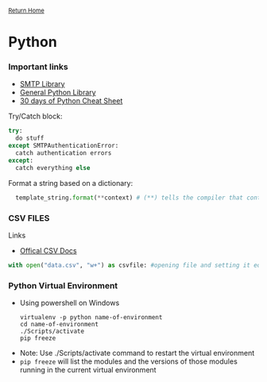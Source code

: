 <small>[Return Home](./../../Notes.md)</small>

# Python

### Important links

- [SMTP Library](https://docs.python.org/3/library/smtplib.html)
- [General Python Library](https://www.python.org/doc/)
- [30 days of Python Cheat Sheet](./30daysCheatSheet.md)

Try/Catch block:

```python
try:
  do stuff
except SMTPAuthenticationError:
  catch authentication errors
except:
  catch everything else
```

Format a string based on a dictionary:

```python
  template_string.format(**context) # (**) tells the compiler that context is a dictionary, and to format string based on that
```

### CSV FILES

Links

- [Offical CSV Docs](https://docs.python.org/3/library/csv.html)

```python
with open("data.csv", "w+") as csvfile: #opening file and setting it equal to variable 'csvfile', w+ is the mode (read and write, overwrite existing file or create new one)
```

### Python Virtual Environment

- Using powershell on Windows
  ```shell
  virtualenv -p python name-of-environment
  cd name-of-environment
  ./Scripts/activate
  pip freeze
  ```

* Note: Use ./Scripts/activate command to restart the virtual environment
* `pip freeze` will list the modules and the versions of those modules running in the current virtual environment
  
